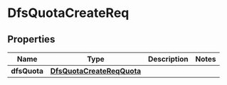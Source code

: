 # DfsQuotaCreateReq

## Properties
Name | Type | Description | Notes
------------ | ------------- | ------------- | -------------
**dfsQuota** | [**DfsQuotaCreateReqQuota**](DfsQuotaCreateReqQuota.md) |  | 
